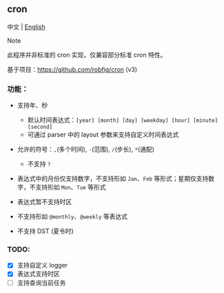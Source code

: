 ## cron

中文 | [English](README_EN.md)  

> [!NOTE]  
> 此程序并非标准的 cron 实现，仅兼容部分标准 cron 特性。  

基于项目：https://github.com/robfig/cron (v3)  

### 功能：  

- 支持年、秒
  - 默认时间表达式：`[year] [month] [day] [weekday] [hour] [minute] [second]`  
  - 可通过 parser 中的 layout 参数来支持自定义时间表达式  

- 允许的符号：`,`(多个时间), `-`(范围), `/`(步长), `*`(通配)  
  - 不支持 `?`  

- 表达式中的月份仅支持数字，不支持形如 `Jan`、`Feb` 等形式；星期仅支持数字，不支持形如 `Mon`、`Tue` 等形式  

- 表达式暂不支持时区  

- 不支持形如 `@monthly`、`@weekly` 等表达式  

- 不支持 DST (夏令时)  

### TODO:  

- [x] 支持自定义 logger  
- [x] 表达式支持时区  
- [ ] 支持查询当前任务  
